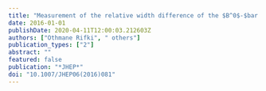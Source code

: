 ```yaml
---
title: "Measurement of the relative width difference of the $B^0$-$bar B^0$ system with the ATLAS detector"
date: 2016-01-01
publishDate: 2020-04-11T12:00:03.212603Z
authors: ["Othmane Rifki", " others"]
publication_types: ["2"]
abstract: ""
featured: false
publication: "*JHEP*"
doi: "10.1007/JHEP06(2016)081"
---
```


